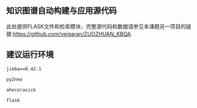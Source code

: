 ## 知识图谱自动构建与应用源代码

此处提供FLASK文件和检索模块，完整源代码和数据请参见本课题另一项目的链接:https://github.com/veigaran/ZUOZHUAN_KBQA

## 建议运行环境
```
jieba==0.42.1

py2neo 

ahocorasick

flask
```


